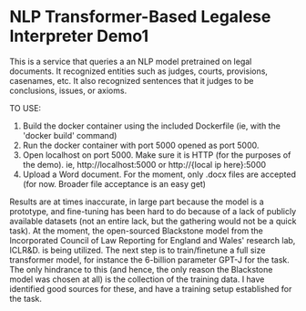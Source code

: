 # NLP Transformer-Based Legalese Interpreter Demo1
 This is a service that queries a an NLP model pretrained on legal documents. It recognized entities such as judges, courts, provisions, casenames, etc.  It also recognized sentences that it judges to be conclusions, issues, or axioms. 
 
 TO USE:
 1. Build the docker container using the included Dockerfile (ie, with the 'docker build' command)
 2. Run the docker container with port 5000 opened as port 5000.
 3. Open localhost on port 5000. Make sure it is HTTP (for the purposes of the demo). ie, http://localhost:5000 or http://{local ip here}:5000
 4. Upload a Word document. For the moment, only .docx files are accepted (for now. Broader file acceptance is an easy get)
 
 Results are at times inaccurate, in large part because the model is a prototype, and fine-tuning has been hard to do because of a lack of publicly available datasets (not an entire lack, but the gathering would not be a quick task). At the moment, the open-sourced Blackstone model from the Incorporated Council of Law Reporting for England and Wales' research lab, ICLR&D. is being utilized. The next step is to train/finetune a full size transformer model, for instance the 6-billion parameter GPT-J for the task. The only hindrance to this (and hence, the only reason the Blackstone model was chosen at all) is the collection of the training data. I have identified good sources for these, and have a training setup established for the task.
